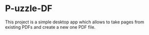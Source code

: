 # P-uzzle-DF

This project is a simple desktop app which allows to take pages from existing PDFs and create a new one PDF file.
